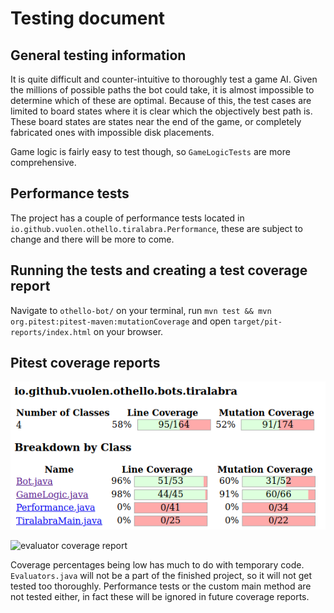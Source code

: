 # Testing document

## General testing information

It is quite difficult and counter-intuitive to thoroughly test a game AI. Given the millions of possible paths the bot could take, it is almost impossible to determine which of these are optimal. Because of this, the test cases are limited to board states where it is clear which the objectively best path is. These board states are states near the end of the game, or completely fabricated ones with impossible disk placements.

Game logic is fairly easy to test though, so `GameLogicTests` are more comprehensive.

## Performance tests

The project has a couple of performance tests located in `io.github.vuolen.othello.tiralabra.Performance`, these are subject to change and there will be more to come.

## Running the tests and creating a test coverage report

Navigate to `othello-bot/` on your terminal, run `mvn test && mvn org.pitest:pitest-maven:mutationCoverage` and open `target/pit-reports/index.html` on your browser.

## Pitest coverage reports

![tiralabra coverage report](tiralabra-coverage.png)

![evaluator coverage report](evaluator-coverage.png)

Coverage percentages being low has much to do with temporary code. `Evaluators.java` will not be a part of the finished project, so it will not get tested too thoroughly. Performance tests or the custom main method are not tested either, in fact these will be ignored in future coverage reports.

